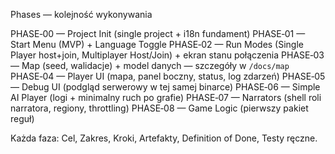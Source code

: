 Phases — kolejność wykonywania

PHASE‑00 — Project Init (single project + i18n fundament)
PHASE‑01 — Start Menu (MVP) + Language Toggle
PHASE‑02 — Run Modes (Single Player host+join, Multiplayer Host/Join) + ekran stanu połączenia
PHASE‑03 — Map (seed, walidacje) + model danych — szczegóły w `/docs/map`
PHASE‑04 — Player UI (mapa, panel boczny, status, log zdarzeń)
PHASE‑05 — Debug UI (podgląd serwerowy w tej samej binarce)
PHASE‑06 — Simple AI Player (logi + minimalny ruch po grafie)
PHASE‑07 — Narrators (shell roli narratora, regiony, throttling)
PHASE‑08 — Game Logic (pierwszy pakiet reguł)

Każda faza: Cel, Zakres, Kroki, Artefakty, Definition of Done, Testy ręczne.
